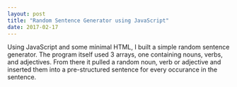 ```yaml
--- 
layout: post
title: "Random Sentence Generator using JavaScript"
date: 2017-02-17
---
```


Using JavaScript and some minimal HTML, I built a simple random sentence generator. The program itself used 3 arrays, one containing nouns, verbs, and adjectives. From there it pulled a random noun, verb or adjective and inserted them into a pre-structured sentence for every occurance in the sentence. 
